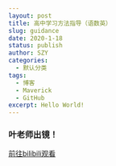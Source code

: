 ```yaml
---
layout: post
title: 高中学习方法指导（语数英）
slug: guidance
date: 2020-1-18
status: publish
author: SZY
categories: 
  - 默认分类
tags: 
  - 博客
  - Maverick
  - GitHub
excerpt: Hello World!
---
```


### 叶老师出镜！

[前往bilibili观看]()